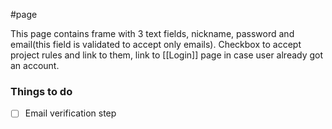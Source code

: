#page

This page contains frame with 3 text fields, nickname, password and email(this field is validated to accept only emails). Checkbox to accept project rules and link to them, link to [[Login]] page in case user already got an account.
### Things to do
- [ ] Email verification step